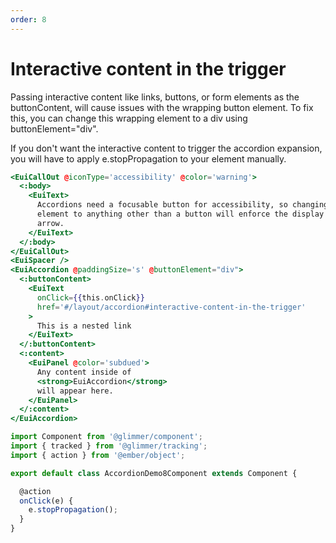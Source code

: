```yaml
---
order: 8
---
```


# Interactive content in the trigger

<EuiText>
  <p>
  Passing interactive content like links, buttons, or form elements as the
  <EuiCode>buttonContent</EuiCode>, will cause issues with the wrapping button
  element. To fix this, you can change this wrapping element to a div using
  <EuiCode>buttonElement="div"</EuiCode>.
  </p>
  <p>
  If you don't want the interactive content to trigger the accordion expansion,
  you will have to apply
  <EuiCode>e.stopPropagation</EuiCode>
  to your element manually.
  </p>
</EuiText>

```hbs template
<EuiCallOut @iconType='accessibility' @color='warning'>
  <:body>
    <EuiText>
      Accordions need a focusable button for accessibility, so changing the
      element to anything other than a button will enforce the display of the
      arrow.
    </EuiText>
  </:body>
</EuiCallOut>
<EuiSpacer />
<EuiAccordion @paddingSize='s' @buttonElement="div">
  <:buttonContent>
    <EuiText
      onClick={{this.onClick}}
      href='#/layout/accordion#interactive-content-in-the-trigger'
    >
      This is a nested link
    </EuiText>
  </:buttonContent>
  <:content>
    <EuiPanel @color='subdued'>
      Any content inside of
      <strong>EuiAccordion</strong>
      will appear here.
    </EuiPanel>
  </:content>
</EuiAccordion>
```

```js component
import Component from '@glimmer/component';
import { tracked } from '@glimmer/tracking';
import { action } from '@ember/object';

export default class AccordionDemo8Component extends Component {

  @action
  onClick(e) {
    e.stopPropagation();
  }
}
```
